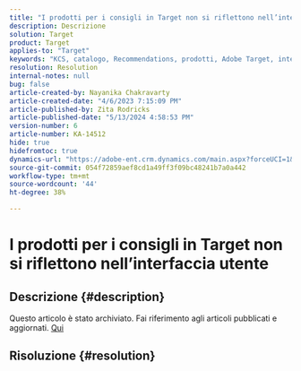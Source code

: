 ```yaml
---
title: "I prodotti per i consigli in Target non si riflettono nell’interfaccia utente"
description: Descrizione
solution: Target
product: Target
applies-to: "Target"
keywords: "KCS, catalogo, Recommendations, prodotti, Adobe Target, interfaccia utente, informazioni, ricerca"
resolution: Resolution
internal-notes: null
bug: false
article-created-by: Nayanika Chakravarty
article-created-date: "4/6/2023 7:15:09 PM"
article-published-by: Zita Rodricks
article-published-date: "5/13/2024 4:58:53 PM"
version-number: 6
article-number: KA-14512
hide: true
hidefromtoc: true
dynamics-url: "https://adobe-ent.crm.dynamics.com/main.aspx?forceUCI=1&pagetype=entityrecord&etn=knowledgearticle&id=0c40ca52-afd4-ed11-a7c7-6045bd006b3d"
source-git-commit: 054f72859aef8cd1a49ff3f09bc48241b7a0a442
workflow-type: tm+mt
source-wordcount: '44'
ht-degree: 38%

---
```


# I prodotti per i consigli in Target non si riflettono nell’interfaccia utente

## Descrizione {#description}

Questo articolo è stato archiviato. Fai riferimento agli articoli pubblicati e aggiornati. [Qui](https://experienceleague.adobe.com/search.html?lang=it#sort=relevancy)

## Risoluzione {#resolution}

